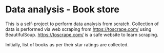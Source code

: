 # Data analysis - Book store

This is a self-project to perform data analysis from scratch.
Collection of data is performed via web scraping from https://toscrape.com/ using BeautifulSoup. https://toscrape.com/ is a safe website to learn scraping.

Initially, list of books as per their star ratings are collected.


